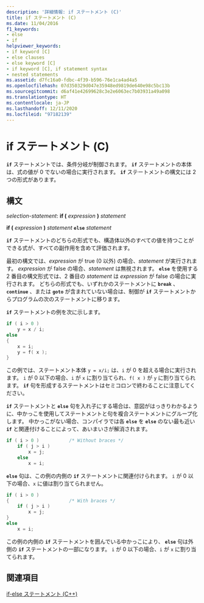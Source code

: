 ```yaml
---
description: '詳細情報: if ステートメント (C)'
title: if ステートメント (C)
ms.date: 11/04/2016
f1_keywords:
- else
- if
helpviewer_keywords:
- if keyword [C]
- else clauses
- else keyword [C]
- if keyword [C], if statement syntax
- nested statements
ms.assetid: d7fc16a0-fdbc-4f39-b596-76e1ca4ad4a5
ms.openlocfilehash: 07d350329d047e35948ed9819de640e98c5bc13b
ms.sourcegitcommit: d6af41e42699628c3e2e6063ec7b03931a49a098
ms.translationtype: HT
ms.contentlocale: ja-JP
ms.lasthandoff: 12/11/2020
ms.locfileid: "97182139"
---
```

# <a name="if-statement-c"></a>if ステートメント (C)

**`if`** ステートメントでは、条件分岐が制御されます。 **`if`** ステートメントの本体は、式の値が 0 でないの場合に実行されます。 **`if`** ステートメントの構文には 2 つの形式があります。

## <a name="syntax"></a>構文

*selection-statement*: **if (**  *expression*  **)**  *statement*

**if (**  *expression*  **)**  *statement*  **`else`**  *statement*

**`if`** ステートメントのどちらの形式でも、構造体以外のすべての値を持つことができる式が、すべての副作用を含めて評価されます。

最初の構文では、*expression* が true (0 以外) の場合、*statement* が実行されます。 *expression* が false の場合、*statement* は無視されます。 **`else`** を使用する 2 番目の構文形式では、2 番目の *statement* は *expression* が false の場合に実行されます。 どちらの形式でも、いずれかのステートメントに **`break`** 、 **`continue`** 、または **`goto`** が含まれていない場合は、制御が **`if`** ステートメントからプログラムの次のステートメントに移ります。

**`if`** ステートメントの例を次に示します。

```C
if ( i > 0 )
    y = x / i;
else
{
    x = i;
    y = f( x );
}
```

この例では、ステートメント本体 `y = x/i;` は、`i` が 0 を超える場合に実行されます。 `i` が 0 以下の場合、`i` が `x` に割り当てられ、`f( x )` が `y` に割り当てられます。 **`if`** 句を形成するステートメントはセミコロンで終わることに注意してください。

**`if`** ステートメントと **`else`** 句を入れ子にする場合は、意図がはっきりわかるように、中かっこを使用してステートメントと句を複合ステートメントにグループ化します。 中かっこがない場合、コンパイラでは各 **`else`** を **`else`** のない最も近い **`if`** と関連付けることによって、あいまいさが解消されます。

```C
if ( i > 0 )           /* Without braces */
    if ( j > i )
        x = j;
    else
        x = i;
```

**`else`** 句は、この例の内側の **`if`** ステートメントに関連付けられます。 `i` が 0 以下の場合、`x` に値は割り当てられません。

```C
if ( i > 0 )
{                      /* With braces */
    if ( j > i )
        x = j;
}
else
    x = i;
```

この例の内側の **`if`** ステートメントを囲んでいる中かっこにより、 **`else`** 句は外側の **`if`** ステートメントの一部になります。 `i` が 0 以下の場合、`i` が `x` に割り当てられます。

## <a name="see-also"></a>関連項目

[if-else ステートメント (C++)](../cpp/if-else-statement-cpp.md)
